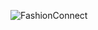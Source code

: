 
![FashionConnect](https://github.com/user-attachments/assets/0419b08a-6150-4e58-b922-1654e5aaf697)
